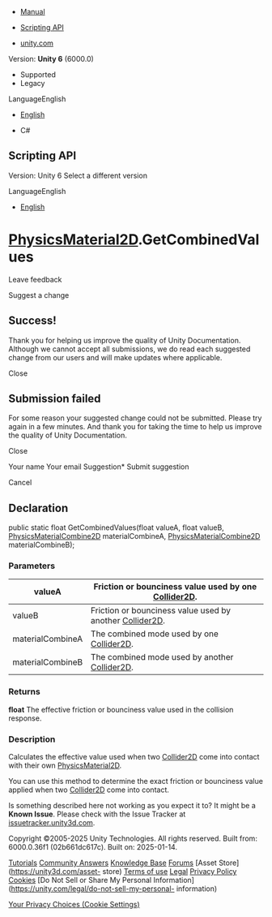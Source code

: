 [ ]()

  * [Manual](../Manual/index.html)
  * [Scripting API](../ScriptReference/index.html)

  * [unity.com](https://unity.com/)

Version: **Unity 6** (6000.0)

  * Supported
  * Legacy

LanguageEnglish

  * [English]()

  * C#

[ ](https://docs.unity3d.com)

## Scripting API

Version: Unity 6 Select a different version

LanguageEnglish

  * [English]()

#  [PhysicsMaterial2D](PhysicsMaterial2D.html).GetCombinedValues

Leave feedback

Suggest a change

## Success!

Thank you for helping us improve the quality of Unity Documentation. Although
we cannot accept all submissions, we do read each suggested change from our
users and will make updates where applicable.

Close

## Submission failed

For some reason your suggested change could not be submitted. Please <a>try
again</a> in a few minutes. And thank you for taking the time to help us
improve the quality of Unity Documentation.

Close

Your name Your email Suggestion* Submit suggestion

Cancel

[ ]()

## Declaration

public static float GetCombinedValues(float valueA, float valueB,
[PhysicsMaterialCombine2D](PhysicsMaterialCombine2D.html) materialCombineA,
[PhysicsMaterialCombine2D](PhysicsMaterialCombine2D.html) materialCombineB);

### Parameters

valueA | Friction or bounciness value used by one [Collider2D](Collider2D.html).  
---|---  
valueB | Friction or bounciness value used by another [Collider2D](Collider2D.html).  
materialCombineA | The combined mode used by one [Collider2D](Collider2D.html).  
materialCombineB | The combined mode used by another [Collider2D](Collider2D.html).  
  
### Returns

**float** The effective friction or bounciness value used in the collision
response.

### Description

Calculates the effective value used when two [Collider2D](Collider2D.html)
come into contact with their own [PhysicsMaterial2D](PhysicsMaterial2D.html).

You can use this method to determine the exact friction or bounciness value
applied when two [Collider2D](Collider2D.html) come into contact.

Is something described here not working as you expect it to? It might be a
**Known Issue**. Please check with the Issue Tracker at
[issuetracker.unity3d.com](https://issuetracker.unity3d.com).

Copyright ©2005-2025 Unity Technologies. All rights reserved. Built from:
6000.0.36f1 (02b661dc617c). Built on: 2025-01-14.

[Tutorials](https://unity3d.com/learn) [Community
Answers](https://answers.unity3d.com) [Knowledge
Base](https://support.unity3d.com/hc/en-us)
[Forums](https://forum.unity3d.com) [Asset Store](https://unity3d.com/asset-
store) [Terms of use](https://docs.unity3d.com/Manual/TermsOfUse.html)
[Legal](https://unity.com/legal) [Privacy
Policy](https://unity.com/legal/privacy-policy)
[Cookies](https://unity.com/legal/cookie-policy) [Do Not Sell or Share My
Personal Information](https://unity.com/legal/do-not-sell-my-personal-
information)

[Your Privacy Choices (Cookie Settings)](javascript:void\(0\);)

